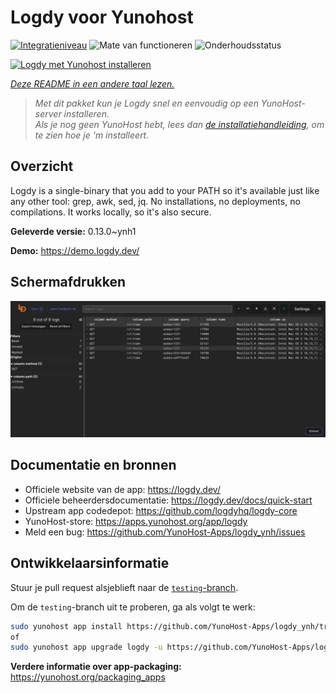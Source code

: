 <!--
NB: Deze README is automatisch gegenereerd door <https://github.com/YunoHost/apps/tree/master/tools/readme_generator>
Hij mag NIET handmatig aangepast worden.
-->

# Logdy voor Yunohost

[![Integratieniveau](https://dash.yunohost.org/integration/logdy.svg)](https://ci-apps.yunohost.org/ci/apps/logdy/) ![Mate van functioneren](https://ci-apps.yunohost.org/ci/badges/logdy.status.svg) ![Onderhoudsstatus](https://ci-apps.yunohost.org/ci/badges/logdy.maintain.svg)

[![Logdy met Yunohost installeren](https://install-app.yunohost.org/install-with-yunohost.svg)](https://install-app.yunohost.org/?app=logdy)

*[Deze README in een andere taal lezen.](./ALL_README.md)*

> *Met dit pakket kun je Logdy snel en eenvoudig op een YunoHost-server installeren.*  
> *Als je nog geen YunoHost hebt, lees dan [de installatiehandleiding](https://yunohost.org/install), om te zien hoe je 'm installeert.*

## Overzicht

Logdy is a single-binary that you add to your PATH so it's available just like any other tool: grep, awk, sed, jq. No installations, no deployments, no compilations. It works locally, so it's also secure.

**Geleverde versie:** 0.13.0~ynh1

**Demo:** <https://demo.logdy.dev/>

## Schermafdrukken

![Schermafdrukken van Logdy](./doc/screenshots/screenshot.png)

## Documentatie en bronnen

- Officiele website van de app: <https://logdy.dev/>
- Officiele beheerdersdocumentatie: <https://logdy.dev/docs/quick-start>
- Upstream app codedepot: <https://github.com/logdyhq/logdy-core>
- YunoHost-store: <https://apps.yunohost.org/app/logdy>
- Meld een bug: <https://github.com/YunoHost-Apps/logdy_ynh/issues>

## Ontwikkelaarsinformatie

Stuur je pull request alsjeblieft naar de [`testing`-branch](https://github.com/YunoHost-Apps/logdy_ynh/tree/testing).

Om de `testing`-branch uit te proberen, ga als volgt te werk:

```bash
sudo yunohost app install https://github.com/YunoHost-Apps/logdy_ynh/tree/testing --debug
of
sudo yunohost app upgrade logdy -u https://github.com/YunoHost-Apps/logdy_ynh/tree/testing --debug
```

**Verdere informatie over app-packaging:** <https://yunohost.org/packaging_apps>
